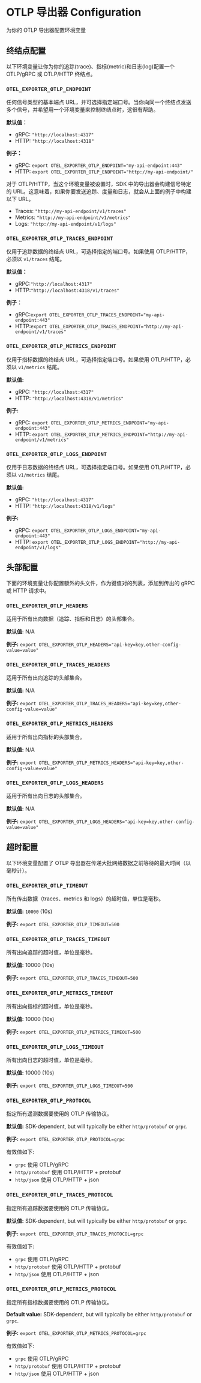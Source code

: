 # OTLP 导出器 Configuration

为你的 OTLP 导出器配置环境变量

## 终结点配置

以下环境变量让你为你的追踪(trace)、指标(metric)和日志(log)配置一个 OTLP/gRPC 或 OTLP/HTTP 终结点。

### `OTEL_EXPORTER_OTLP_ENDPOINT`

任何信号类型的基本端点 URL，并可选择指定端口号。当你向同一个终结点发送多个信号，并希望用一个环境变量来控制终结点时，这很有帮助。

**默认值：**

- gRPC: `"http://localhost:4317"`
- HTTP: `"http://localhost:4318"`

**例子：**

- gRPC: `export OTEL_EXPORTER_OTLP_ENDPOINT="my-api-endpoint:443"`
- HTTP: `export OTEL_EXPORTER_OTLP_ENDPOINT="http://my-api-endpoint/"`

对于 OTLP/HTTP，当这个环境变量被设置时，SDK 中的导出器会构建信号特定的 URL。这意味着，如果你要发送追踪、度量和日志，就会从上面的例子中构建以下 URL。

- Traces: `"http://my-api-endpoint/v1/traces"`
- Metrics: `"http://my-api-endpoint/v1/metrics"`
- Logs: `"http://my-api-endpoint/v1/logs"`

### `OTEL_EXPORTER_OTLP_TRACES_ENDPOINT`

仅用于追踪数据的终结点 URL，可选择指定的端口号。如果使用 OTLP/HTTP，必须以 `v1/traces` 结尾。

**默认值：**

- gRPC:`"http://localhost:4317"`
- HTTP:`"http://localhost:4318/v1/traces"`

**例子：**

- gRPC:`export OTEL_EXPORTER_OTLP_TRACES_ENDPOINT="my-api-endpoint:443"`
- HTTP:`export OTEL_EXPORTER_OTLP_TRACES_ENDPOINT="http://my-api-endpoint/v1/traces"`

### `OTEL_EXPORTER_OTLP_METRICS_ENDPOINT`

仅用于指标数据的终结点 URL，可选择指定端口号。如果使用 OTLP/HTTP，必须以 `v1/metrics` 结尾。

**默认值:**

- gRPC: `"http://localhost:4317"`
- HTTP: `"http://localhost:4318/v1/metrics"`

**例子:**

- gRPC: `export OTEL_EXPORTER_OTLP_METRICS_ENDPOINT="my-api-endpoint:443"`
- HTTP: `export OTEL_EXPORTER_OTLP_METRICS_ENDPOINT="http://my-api-endpoint/v1/metrics"`

### `OTEL_EXPORTER_OTLP_LOGS_ENDPOINT`

仅用于日志数据的终结点 URL，可选择指定端口号。如果使用 OTLP/HTTP，必须以 `v1/metrics` 结尾。

**默认值:**

- gRPC: `"http://localhost:4317"`
- HTTP: `"http://localhost:4318/v1/logs"`

**例子:**

- gRPC: `export OTEL_EXPORTER_OTLP_LOGS_ENDPOINT="my-api-endpoint:443"`
- HTTP: `export OTEL_EXPORTER_OTLP_LOGS_ENDPOINT="http://my-api-endpoint/v1/logs"`

## 头部配置

下面的环境变量让你配置额外的头文件，作为键值对的列表，添加到传出的 gRPC 或 HTTP 请求中。

### `OTEL_EXPORTER_OTLP_HEADERS`

适用于所有出向数据（追踪、指标和日志）的头部集合。

**默认值:** N/A

**例子:** `export OTEL_EXPORTER_OTLP_HEADERS="api-key=key,other-config-value=value"`

### `OTEL_EXPORTER_OTLP_TRACES_HEADERS`

适用于所有出向追踪的头部集合。

**默认值:** N/A

**例子:** `export OTEL_EXPORTER_OTLP_TRACES_HEADERS="api-key=key,other-config-value=value"`

### `OTEL_EXPORTER_OTLP_METRICS_HEADERS`

适用于所有出向指标的头部集合。

**默认值:** N/A

**例子:** `export OTEL_EXPORTER_OTLP_METRICS_HEADERS="api-key=key,other-config-value=value"`

### `OTEL_EXPORTER_OTLP_LOGS_HEADERS`

适用于所有出向日志的头部集合。

**默认值:** N/A

**例子:** `export OTEL_EXPORTER_OTLP_LOGS_HEADERS="api-key=key,other-config-value=value"`

## 超时配置

以下环境变量配置了 OTLP 导出器在传递大批网络数据之前等待的最大时间（以毫秒计）。

### `OTEL_EXPORTER_OTLP_TIMEOUT`

所有传出数据（traces、metrics 和 logs）的超时值，单位是毫秒。

**默认值:** `10000` (10s)

**例子:** `export OTEL_EXPORTER_OTLP_TIMEOUT=500`

### `OTEL_EXPORTER_OTLP_TRACES_TIMEOUT`

所有出向追踪的超时值，单位是毫秒。

**默认值:** 10000 (10s)

**例子:** `export OTEL_EXPORTER_OTLP_TRACES_TIMEOUT=500`

### `OTEL_EXPORTER_OTLP_METRICS_TIMEOUT`

所有出向指标的超时值，单位是毫秒。

**默认值:** 10000 (10s)

**例子:** `export OTEL_EXPORTER_OTLP_METRICS_TIMEOUT=500`

### `OTEL_EXPORTER_OTLP_LOGS_TIMEOUT`

所有出向日志的超时值，单位是毫秒。

**默认值:** 10000 (10s)

**例子:** `export OTEL_EXPORTER_OTLP_LOGS_TIMEOUT=500`

### `OTEL_EXPORTER_OTLP_PROTOCOL`

指定所有遥测数据要使用的 OTLP 传输协议。

**默认值:** SDK-dependent, but will typically be either `http/protobuf` or `grpc`.

**例子:** `export OTEL_EXPORTER_OTLP_PROTOCOL=grpc`

有效值如下:

- `grpc` 使用 OTLP/gRPC
- `http/protobuf` 使用 OTLP/HTTP + protobuf
- `http/json` 使用 OTLP/HTTP + json

### `OTEL_EXPORTER_OTLP_TRACES_PROTOCOL`

指定所有追踪数据要使用的 OTLP 传输协议。

**默认值:** SDK-dependent, but will typically be either `http/protobuf` or `grpc`.

**例子:** `export OTEL_EXPORTER_OTLP_TRACES_PROTOCOL=grpc`

有效值如下:

- `grpc` 使用 OTLP/gRPC
- `http/protobuf` 使用 OTLP/HTTP + protobuf
- `http/json` 使用 OTLP/HTTP + json

### `OTEL_EXPORTER_OTLP_METRICS_PROTOCOL`

指定所有指标数据要使用的 OTLP 传输协议。

**Default value:** SDK-dependent, but will typically be either `http/protobuf` or `grpc`.

**例子:** `export OTEL_EXPORTER_OTLP_METRICS_PROTOCOL=grpc`

有效值如下:

- `grpc` 使用 OTLP/gRPC
- `http/protobuf` 使用 OTLP/HTTP + protobuf
- `http/json` 使用 OTLP/HTTP + json